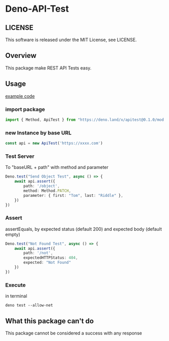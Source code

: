 # Deno-API-Test

## LICENSE
This software is released under the MIT License, see LICENSE.

## Overview
This package make REST API Tests easy.

## Usage

[example code](./test/api.test.ts)

### import package
```ts
import { Method, ApiTest } from "https://deno.land/x/apitest@0.1.0/mod.ts"
```

### new Instance by base URL
```ts
const api = new ApiTest('https://xxxx.com')
```

### Test Server
To "baseURL + path" with method and parameter
```ts
Deno.test("Send Object Test", async () => {
    await api.assert({
        path: '/object',
        method: Method.PATCH,
        parameter: { first: "Tom", last: "Riddle" },
    })
})
```

### Assert
assertEquals, by expected status (default 200) and expected body (default empty)
```ts
Deno.test("Not Found Test", async () => {
    await api.assert({
        path: '/not',
        expectedHTTPStatus: 404,
        expected: "Not Found"
    })
})
```

### Execute
in terminal
```shell
deno test --allow-net
```

## What this package can't do
This package cannot be considered a success with any response